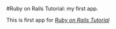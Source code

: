 #Ruby on Rails Tutorial: my first app.

This is first app for [*Ruby on Rails Tutorial*](http://railstutorial.org/)